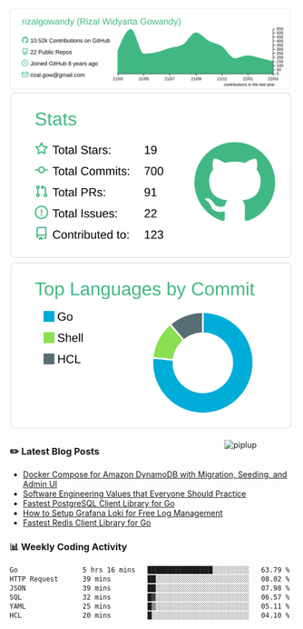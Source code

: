 ![profile-details](profile-summary-card-output/vue/0-profile-details.svg)
![stats](profile-summary-card-output/vue/3-stats.svg)
![most-commit-language](profile-summary-card-output/vue/2-most-commit-language.svg)

<img alt="piplup" align="right" width="125px" src="https://media.giphy.com/media/w6YCfXHS6QZjeHlVpI/giphy.gif">

### :pencil2: Latest Blog Posts
<!-- BLOG-POST-LIST:START -->
- [Docker Compose for Amazon DynamoDB with Migration, Seeding, and Admin UI](https://medium.com/geekculture/docker-compose-for-amazon-dynamodb-with-migration-seeding-and-admin-ui-db11a348cc6a?source=rss-5763b0f1aba6------2)
- [Software Engineering Values that Everyone Should Practice](https://levelup.gitconnected.com/software-engineering-values-that-everyone-should-practice-c980d00cd103?source=rss-5763b0f1aba6------2)
- [Fastest PostgreSQL Client Library for Go](https://levelup.gitconnected.com/fastest-postgresql-client-library-for-go-579fa97909fb?source=rss-5763b0f1aba6------2)
- [How to Setup Grafana Loki for Free Log Management](https://levelup.gitconnected.com/how-to-setup-grafana-loki-for-free-log-management-ceb60558503c?source=rss-5763b0f1aba6------2)
- [Fastest Redis Client Library for Go](https://levelup.gitconnected.com/fastest-redis-client-library-for-go-7993f618f5ab?source=rss-5763b0f1aba6------2)
<!-- BLOG-POST-LIST:END -->

### 📊 Weekly Coding Activity
<!--START_SECTION:waka-->

```text
Go                5 hrs 16 mins   ████████████████░░░░░░░░░   63.79 %
HTTP Request      39 mins         ██░░░░░░░░░░░░░░░░░░░░░░░   08.02 %
JSON              39 mins         ██░░░░░░░░░░░░░░░░░░░░░░░   07.98 %
SQL               32 mins         █▓░░░░░░░░░░░░░░░░░░░░░░░   06.57 %
YAML              25 mins         █▒░░░░░░░░░░░░░░░░░░░░░░░   05.11 %
HCL               20 mins         █░░░░░░░░░░░░░░░░░░░░░░░░   04.10 %
```

<!--END_SECTION:waka-->
